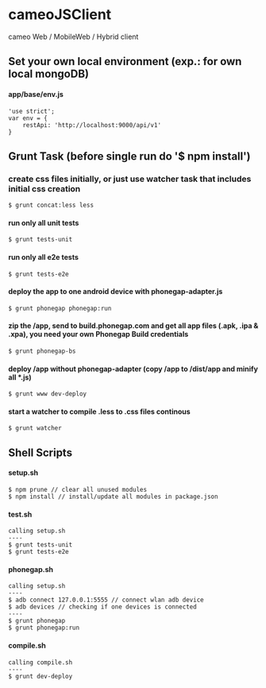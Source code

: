 cameoJSClient
==================

cameo Web / MobileWeb / Hybrid client


Set your own local environment (exp.: for own local mongoDB)
--------
#### app/base/env.js
    'use strict';
    var env = {
        restApi: 'http://localhost:9000/api/v1'
    }


Grunt Task (before single run do '$ npm install')
--------
### create css files initially, or just use watcher task that includes initial css creation
    $ grunt concat:less less

#### run only all unit tests
    $ grunt tests-unit

#### run only all e2e tests
    $ grunt tests-e2e

#### deploy the app to one android device with phonegap-adapter.js
    $ grunt phonegap phonegap:run

#### zip the /app, send to build.phonegap.com and get all app files (.apk, .ipa & .xpa), you need your own Phonegap Build credentials
    $ grunt phonegap-bs

#### deploy /app without phonegap-adapter (copy /app to /dist/app and minify all *.js)
    $ grunt www dev-deploy

#### start a watcher to compile .less to .css files continous
    $ grunt watcher

Shell Scripts
--------
#### setup.sh
    $ npm prune // clear all unused modules
    $ npm install // install/update all modules in package.json

#### test.sh
    calling setup.sh
    ----
    $ grunt tests-unit
    $ grunt tests-e2e

#### phonegap.sh
    calling setup.sh
    ----
    $ adb connect 127.0.0.1:5555 // connect wlan adb device
    $ adb devices // checking if one devices is connected
    ----
    $ grunt phonegap
    $ grunt phonegap:run

#### compile.sh
    calling compile.sh
    ----
    $ grunt dev-deploy